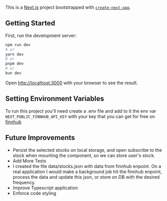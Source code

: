 This is a [Next.js](https://nextjs.org) project bootstrapped with [`create-next-app`](https://nextjs.org/docs/app/api-reference/cli/create-next-app).

## Getting Started

First, run the development server:

```bash
npm run dev
# or
yarn dev
# or
pnpm dev
# or
bun dev
```

Open [http://localhost:3000](http://localhost:3000) with your browser to see the result.

## Setting Environment Variables

To run this project you'll need create a .env file and add to it the env var `NEXT_PUBLIC_FINNHUB_API_KEY` with your key that you can get for free on [finnhub](https://finnhub.io/dashboard)

## Future Improvements 
- Persist the selected stocks on local storage, and open subscribe to the stock when mounting the component, so we can store user's stock.
- Add More Tests
- I created the file data/stocks.json with data from finnhub enpoint. On a real application I would make a background job hit the finnhub enpoint, process the data and update this json, or store on DB with the desired frequency.
- Improve Typescript application
- Enforce code styling
